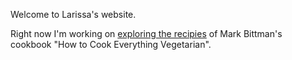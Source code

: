 Welcome to Larissa's website.

Right now I'm working on <a href="/HTCEV">exploring the recipies<a> of Mark Bittman's cookbook "How to Cook Everything Vegetarian".
